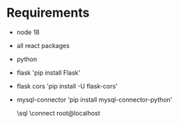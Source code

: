 # Requirements
- node 18
- all react packages
- python
- flask 'pip install Flask'
- flask cors 'pip install -U flask-cors'
- mysql-connector 'pip install mysql-connector-python'

    \sql
    \connect root@localhost